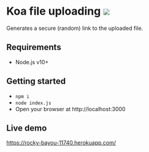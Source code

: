 # Koa file uploading ![](https://api.travis-ci.org/b17/koa-file-uploading.svg?branch=master)

Generates a secure (random) link to the uploaded file.

## Requirements

- Node.js v10+

## Getting started

- `npm i`
- `node index.js`
- Open your browser at http://localhost:3000 


## Live demo

https://rocky-bayou-11740.herokuapp.com/
